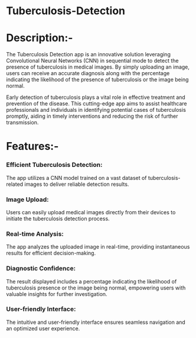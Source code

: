 # Tuberculosis-Detection

# Description:-
The Tuberculosis Detection app is an innovative solution leveraging Convolutional Neural Networks (CNN) in sequential mode to detect the presence of tuberculosis in medical images. By simply uploading an image, users can receive an accurate diagnosis along with the percentage indicating the likelihood of the presence of tuberculosis or the image being normal.

Early detection of tuberculosis plays a vital role in effective treatment and prevention of the disease. This cutting-edge app aims to assist healthcare professionals and individuals in identifying potential cases of tuberculosis promptly, aiding in timely interventions and reducing the risk of further transmission.

# Features:-
### Efficient Tuberculosis Detection:
The app utilizes a CNN model trained on a vast dataset of tuberculosis-related images to deliver reliable detection results.
### Image Upload: 
Users can easily upload medical images directly from their devices to initiate the tuberculosis detection process.
### Real-time Analysis: 
The app analyzes the uploaded image in real-time, providing instantaneous results for efficient decision-making.
### Diagnostic Confidence: 
The result displayed includes a percentage indicating the likelihood of tuberculosis presence or the image being normal, empowering users with valuable insights for further investigation.
### User-friendly Interface: 
The intuitive and user-friendly interface ensures seamless navigation and an optimized user experience.
